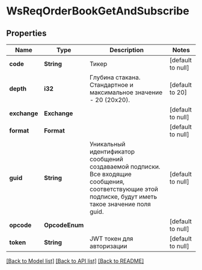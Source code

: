 # WsReqOrderBookGetAndSubscribe

## Properties
Name | Type | Description | Notes
------------ | ------------- | ------------- | -------------
**code** | **String** | Тикер | [default to null]
**depth** | **i32** | Глубина стакана. Стандартное и максимальное значение - 20 (20х20). | [default to 20]
**exchange** | **Exchange** |  | [default to null]
**format** | **Format** |  | [default to null]
**guid** | **String** | Уникальный идентификатор сообщений создаваемой подписки. Все входящие сообщения, соответствующие этой подписке, будут иметь такое значение поля guid. | [default to null]
**opcode** | **OpcodeEnum** |  | [default to null]
**token** | **String** | JWT токен для авторизации | [default to null]

[[Back to Model list]](../README.md#documentation-for-models) [[Back to API list]](../README.md#documentation-for-api-endpoints) [[Back to README]](../README.md)

